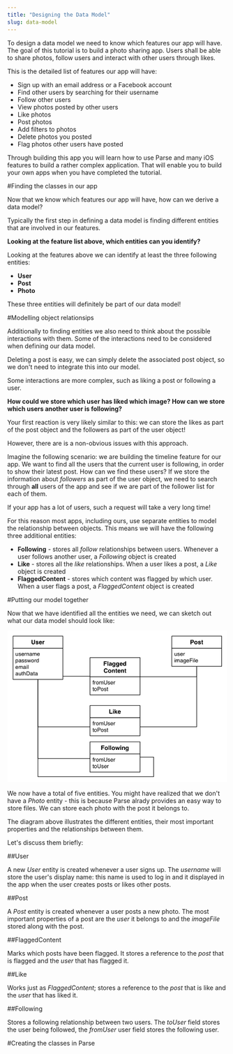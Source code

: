 ```yaml
---
title: "Designing the Data Model"
slug: data-model
---     
```


To design a data model we need to know which features our app will have. The goal of this tutorial is to build a photo sharing app. Users shall be able to share photos, follow users and interact with other users through likes.

This is the detailed list of features our app will have:

- Sign up with an email address or a Facebook account
- Find other users by searching for their username
- Follow other users
- View photos posted by other users
- Like photos
- Post photos
- Add filters to photos
- Delete photos you posted
- Flag photos other users have posted

Through building this app you will learn how to use Parse and many iOS features to build a rather complex application. That will enable you to build your own apps when you have completed the tutorial.

#Finding the classes in our app

Now that we know which features our app will have, how can we derive a data model?

Typically the first step in defining a data model is finding different entities that are involved in our features.

**Looking at the feature list above, which entities can you identify?**

<div class="solution"></div>
Looking at the features above we can identify at least the three following entities:

- **User**
- **Post**
- **Photo**

These three entities will definitely be part of our data model!

#Modelling object relationsips

Additionally to finding entities we also need to think about the possible interactions with them. Some of the interactions need to be considered when defining our data model.

Deleting a post is easy, we can simply delete the associated post object, so we don't need to integrate this into our model.

Some interactions are more complex, such as liking a post or following a user. 

**How could we store which user has liked which image? How can we store which users another user is following?** 

Your first reaction is very likely similar to this: we can store the likes as part of the post object and the followers as part of the user object!

However, there are is a non-obvious issues with this approach. 

Imagine the following scenario: we are building the timeline feature for our app. We want to find all the users that the current user is following, in order to show their latest post. How can we find these users? If we store the information about *followers* as part of the user object, we need to search through **all** users of the app and see if we are part of the follower list for each of them. 

If your app has a lot of users, such a request will take a very long time!

For this reason most apps, including ours, use separate entities to model the relationship between objects. This means we will have the following three additional entities:

- **Following** - stores all *follow* relationships between users. Whenever a user follows another user, a *Following* object is created
- **Like** - stores all the *like* relationships. When a user likes a post, a *Like* object is created
- **FlaggedContent** - stores which content was flagged by which user. When a user flags a post, a *FlaggedContent* object is created

#Putting our model together

Now that we have identified all the entities we need, we can sketch out what our data model should look like:

![image](ER.png)

We now have a total of five entities. You might have realized that we don't have a *Photo* entity - this is because Parse alrady provides an easy way to store files. We can store each photo with the post it belongs to.

The diagram above illustrates the different entities, their most important properties and the relationships between them.

Let's discuss them briefly:

##User

A new *User* entity is created whenever a user signs up. The *username* will store the user's display name: this name is used to log in and it displayed in the app when the user creates posts or likes other posts.

##Post

A *Post* entity is created whenever a user posts a new photo. The most important properties of a post are the *user* it belongs to and the *imageFile* stored along with the post.

##FlaggedContent

Marks which posts have been flagged. It stores a reference to the *post* that is flagged and the *user* that has flagged it.

##Like

Works just as *FlaggedContent*; stores a reference to the *post* that is like and the *user* that has liked it.

##Following

Stores a following relationship between two users. The *toUser* field stores the user being followed, the *fromUser* user field stores the following user.

#Creating the classes in Parse



